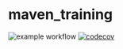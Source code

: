 # maven_training
![example workflow](https://github.com/Clem10101998/maven_training/actions/workflows/build.yml/badge.svg)
[![codecov](https://codecov.io/gh/Clem10101998/maven_training/branch/main/graph/badge.svg?token=UJUHO8BA1A)](https://codecov.io/gh/Clem10101998/maven_training)

